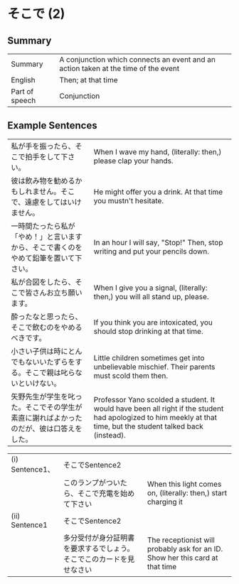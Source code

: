 # そこで (2)

## Summary

<table><tr>   <td>Summary</td>   <td>A conjunction which connects an event and an action taken at the time of the event</td></tr><tr>   <td>English</td>   <td>Then; at that time</td></tr><tr>   <td>Part of speech</td>   <td>Conjunction</td></tr></table>

## Example Sentences

<table><tr>   <td>私が手を振ったら、そこで拍手をして下さい。</td>   <td>When I wave my hand, (literally: then,) please clap your hands.</td></tr><tr>   <td>彼は飲み物を勧めるかもしれません。そこで、遠慮をしてはいけません。</td>   <td>He might offer you a drink. At that time you mustn't hesitate.</td></tr><tr>   <td>一時間たったら私が「やめ！」と言いますから、そこで書くのをやめて鉛筆を置いて下さい。</td>   <td>In an hour I will say, &quot;Stop!&quot; Then, stop writing and put your pencils down.</td></tr><tr>   <td>私が合図をしたら、そこで皆さんお立ち願います。</td>   <td>When I give you a signal, (literally: then,) you will all stand up, please.</td></tr><tr>   <td>酔ったなと思ったら、そこで飲むのをやめるべきです。</td>   <td>If you think you are intoxicated, you should stop drinking at that time.</td></tr><tr>   <td>小さい子供は時にとんでもないいたずらをする。そこで親は叱らないといけない。</td>   <td>Little children sometimes get into unbelievable mischief. Their parents must scold them then.</td></tr><tr>   <td>矢野先生が学生を叱った。そこでその学生が素直に謝ればよかったのだが、彼は口答えをした。</td>   <td>Professor Yano scolded a student. It would have been all right if the student had apologized to him meekly at that time, but the student talked back (instead).</td></tr></table>

<table class="table"> <tbody><tr class="tr head"><td class="td"><span class="numbers">(i)</span> <span class="bold">Sentence1、</span></td><td class="td"><span class="concept">そこで</span><span>Sentence2</span></td><td class="td"></td></tr><tr class="tr"><td class="td"></td><td class="td"><span>このランプがついたら、</span><span class="concept">そこで</span><span>充電を始めて下さい</span></td><td class="td"><span>When this light comes on, (literally: then,) start charging it</span></td></tr><tr class="tr head"><td class="td"><span class="numbers">(ii)</span> <span class="bold">Sentence1</span></td><td class="td"><span class="concept">そこで</span><span>Sentence2</span></td><td class="td"></td></tr><tr class="tr"><td class="td"></td><td class="td"><span>多分受付が身分証明書を要求するでしょう。</span><span class="concept">そこで</span><span>このカードを見せなさい</span></td><td class="td"><span>The receptionist will probably ask for an ID. Show her this card at that time</span></td></tr></tbody></table>

